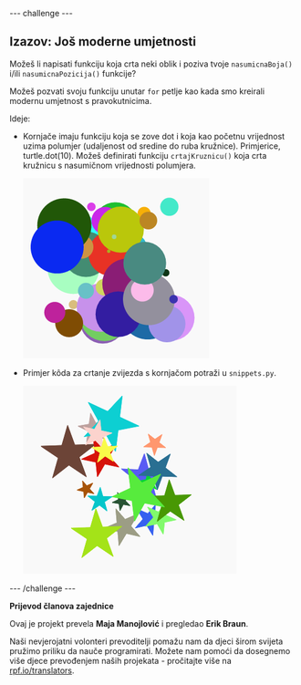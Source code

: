 --- challenge ---

## Izazov: Još moderne umjetnosti

Možeš li napisati funkciju koja crta neki oblik i poziva tvoje `nasumicnaBoja()` i/ili `nasumicnaPozicija()` funkcije?

Možeš pozvati svoju funkciju unutar `for` petlje kao kada smo kreirali modernu umjetnost s pravokutnicima.

Ideje:

- Kornjače imaju funkciju koja se zove dot i koja kao početnu vrijednost uzima polumjer (udaljenost od sredine do ruba kružnice). Primjerice, turtle.dot(10). Možeš definirati funkciju `crtajKruznicu()` koja crta kružnicu s nasumičnom vrijednosti polumjera.
    
    ![screenshot](images/modern-circles.png)

- Primjer kôda za crtanje zvijezda s kornjačom potraži u `snippets.py`.
    
    ![screenshot](images/modern-stars.png)

--- /challenge ---


**Prijevod članova zajednice**

Ovaj je projekt prevela **Maja Manojlović** i pregledao **Erik Braun**.

Naši nevjerojatni volonteri prevoditelji pomažu nam da djeci širom svijeta pružimo priliku da nauče programirati. Možete nam pomoći da dosegnemo više djece prevođenjem naših projekata - pročitajte više na [rpf.io/translators](https://rpf.io/translators).
